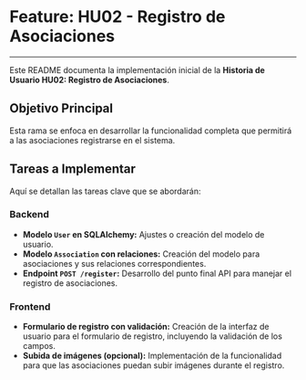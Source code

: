 # Feature: HU02 - Registro de Asociaciones

---

Este README documenta la implementación inicial de la **Historia de Usuario HU02: Registro de Asociaciones**.

## Objetivo Principal

Esta rama se enfoca en desarrollar la funcionalidad completa que permitirá a las asociaciones registrarse en el sistema.

## Tareas a Implementar

Aquí se detallan las tareas clave que se abordarán:

### Backend

- **Modelo `User` en SQLAlchemy:** Ajustes o creación del modelo de usuario.
- **Modelo `Association` con relaciones:** Creación del modelo para asociaciones y sus relaciones correspondientes.
- **Endpoint `POST /register`:** Desarrollo del punto final API para manejar el registro de asociaciones.

### Frontend

- **Formulario de registro con validación:** Creación de la interfaz de usuario para el formulario de registro, incluyendo la validación de los campos.
- **Subida de imágenes (opcional):** Implementación de la funcionalidad para que las asociaciones puedan subir imágenes durante el registro.
